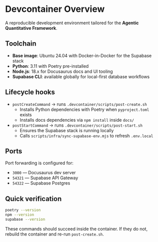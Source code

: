 # Devcontainer Overview

A reproducible development environment tailored for the **Agentic Quantitative
Framework**.

## Toolchain

* **Base image**: Ubuntu 24.04 with Docker-in-Docker for the Supabase stack
* **Python**: 3.11 with Poetry pre-installed
* **Node.js**: 18.x for Docusaurus docs and UI tooling
* **Supabase CLI**: available globally for local-first database workflows

## Lifecycle hooks

* `postCreateCommand` → runs `.devcontainer/scripts/post-create.sh`
  * Installs Python dependencies with Poetry when `pyproject.toml` exists
  * Installs docs dependencies via `npm install` inside `docs/`
* `postStartCommand` → runs `.devcontainer/scripts/post-start.sh`
  * Ensures the Supabase stack is running locally
  * Calls `scripts/infra/sync-supabase-env.mjs` to refresh `.env.local`

## Ports

Port forwarding is configured for:

* `3000` — Docusaurus dev server
* `54321` — Supabase API Gateway
* `54322` — Supabase Postgres

## Quick verification

```bash
poetry --version
npm --version
supabase --version
```

These commands should succeed inside the container. If they do not, rebuild the
container and re-run `post-create.sh`.
